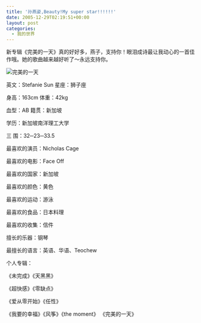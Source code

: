 ```yaml
---
title: '孙燕姿,Beauty!My super star!!!!!!'
date: 2005-12-29T02:19:51+00:00
layout: post
categories:
  - 我的世界
---
```


新专辑《完美的一天》真的好好多，燕子，支持你！眼泪成诗最让我动心的一首佳作哦。她的歌曲越来越好听了～永远支持你。

![完美的一天](https://ws1.sinaimg.cn/large/622271cdly1fm830zdeotj20gl0glgmz.jpg)

英文：Stefanie Sun 星座：狮子座

身高：163cm 体重：42kg

血型：AB 籍贯：新加坡

学历：新加坡南洋理工大学

三 围：32─23─33.5

最喜欢的演员：Nicholas Cage

最喜欢的电影：Face Off

最喜欢的国家：新加坡

最喜欢的颜色：黄色

最喜欢的运动：游泳

最喜欢的食品：日本料理

最喜欢的收集：信件

擅长的乐器：钢琴

最擅长的语言：英语、华语、Teochew

个人专辑：

《未完成》《天黑黑》

《超快感》《零缺点》

《爱从零开始》《任性》

《我要的幸福》《风筝》《the moment》 《完美的一天》